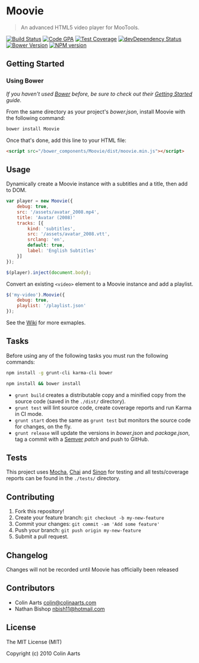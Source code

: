# Moovie
> An advanced HTML5 video player for MooTools.

[![Build Status][build-image]][build-url]
[![Code GPA][gpa-image]][gpa-url]
[![Test Coverage][coverage-image]][coverage-url]
[![devDependency Status][dependencies-image]][dependencies-url]
[![Bower Version][bower-image]][bower-url]
[![NPM version][npm-image]][npm-url]

## Getting Started

### Using Bower
_If you haven't used [Bower](http://bower.io/) before, be sure to check out their [Getting Started](http://bower.io/#getting-started) guide._

From the same directory as your project's _bower.json_, install Moovie with the following command:

```bash
bower install Moovie
```

Once that's done, add this line to your HTML file:

```html
<script src="/bower_components/Moovie/dist/moovie.min.js"></script>
```

## Usage
Dynamically create a Moovie instance with a subtitles and a title, then add to DOM.

```js
var player = new Moovie({
    debug: true,
    src: '/assets/avatar_2008.mp4',
    title: 'Avatar (2008)'
    tracks: [{
        kind: 'subtitles',
        src: '/assets/avatar_2008.vtt',
        srclang: 'en',
        default: true,
        label: 'English Subtitles'
    }]
});

$(player).inject(document.body);
```

Convert an existing `<video>` element to a Moovie instance and add a playlist.

```js
$('my-video').Moovie({
    debug: true,
    playlist: '/playlist.json'
});
```

See the [Wiki]() for more exmaples.

## Tasks
Before using any of the following tasks you must run the following commands:

```bash
npm install -g grunt-cli karma-cli bower
```

```bash
npm install && bower install
```

* `grunt build` creates a distributable copy and a minified copy from the source code (saved in the `./dist/` directory).
* `grunt test` will lint source code, create coverage reports and run Karma in CI mode.
* `grunt start` does the same as `grunt test` but monitors the source code for changes, on the fly.
* `grunt release` will update the versions in _bower.json_ and _package.json_, tag a commit with a [Semver]() _patch_ and push to GitHub.

## Tests
This project uses [Mocha](http://mochajs.org/), [Chai](http://chaijs.com/) and [Sinon](http://sinonjs.org/) for testing and all tests/coverage reports can be found in the `./tests/` directory.

## Contributing
1. Fork this repository!
2. Create your feature branch: `git checkout -b my-new-feature`
3. Commit your changes: `git commit -am 'Add some feature'`
4. Push your branch: `git push origin my-new-feature`
5. Submit a pull request.

## Changelog
Changes will not be recorded until Moovie has officially been released

## Contributors
* Colin Aarts <colin@colinaarts.com>
* Nathan Bishop <nbish11@hotmail.com>

## License
The MIT License (MIT)

Copyright (c) 2010 Colin Aarts

[build-url]: https://travis-ci.org/nbish11/microjs
[build-image]: http://img.shields.io/travis/nbish11/microjs.png

[gpa-url]: https://codeclimate.com/github/nbish11/microjs
[gpa-image]: https://codeclimate.com/github/nbish11/microjs.png

[coverage-url]: https://codeclimate.com/github/nbish11/microjs/code?sort=covered_percent&sort_direction=desc
[coverage-image]: https://codeclimate.com/github/nbish11/microjs/coverage.png

[dependencies-url]: https://david-dm.org/nbish11/microjs#info=devDependencies
[dependencies-image]: https://david-dm.org/nbish11/microjs/dev-status.svg

[issues-url]: https://github.com/nbish11/microjs/issues
[issues-image]: http://img.shields.io/github/issues/nbish11/microjs.png

[bower-url]: http://bower.io/search/?q=microjs
[bower-image]: https://badge.fury.io/bo/microjs.png

[npm-url]: https://www.npmjs.org/package/microjs
[npm-image]: https://badge.fury.io/js/microjs.png
